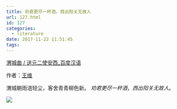 ```yaml
---
title: 劝君更尽一杯酒，西出阳关无故人
url: 127.html
id: 127
categories:
  - literature
date: 2017-11-22 11:51:45
tags:
---
```


[渭城曲 / 送元二使安西_百度汉语](https://www.baidu.com/link?url=PkvNxTbljnoLMWV4zAiJe97Rn9E4BNx7ZQ8P1vpEOLhlTORCzPDn42BS3ljkNWSPjPCsNlFC4oBTz4YmH6bCAffJLieiER1D4lpXkAi3qKEHlN2jhpqyMvmtjYm0I_HVHYgPYR-AL-qZc1wWKE5thnBNnDY3dNmCoPBItZ4_PQCG1CrGABjJpZkqpMT5rSJXLEIP2HtDXKh9lwKpy8npuqUp-zDNIS1KZ1xWcjYlnCgEeGXy-AZcBrhA2qCpIFWqWpu9E0mcoI5cCDflWKg-p94CuPSdwoKOxlcXjpB7bnYXUZUdDxBRUzquFBZfYLAo&wd=&eqid=9e408ba600023e69000000025a14f3e4)

作者：[王维](https://www.baidu.com/s?wd=%E7%8E%8B%E7%BB%B4&usm=3&ie=utf-8&rsv_cq=%E5%8A%9D%E5%90%9B%E6%9B%B4%E5%B0%BD%E4%B8%80%E6%9D%AF%E9%85%92+%E8%A5%BF%E5%87%BA%E9%98%B3%E5%85%B3%E6%97%A0%E6%95%85%E4%BA%BA&rsv_dl=0_left_exactqa_detail_28239)

渭城朝雨浥轻尘，客舍青青柳色新。 _劝君更尽一杯酒_，_西出阳关无故人_。

![](https://gss3.bdstatic.com/-Po3dSag_xI4khGkpoWK1HF6hhy/baike/w%3D268%3Bg%3D0/sign=f05b3a258544ebf86d716339e1c2b017/8694a4c27d1ed21b95cf2dc3af6eddc451da3f95.jpg)